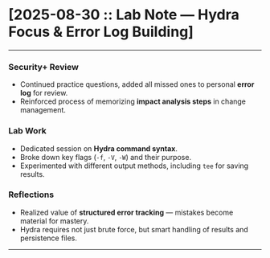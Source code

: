 # [2025-08-30 :: Lab Note — Hydra Focus & Error Log Building]

---

### Security+ Review
- Continued practice questions, added all missed ones to personal **error log** for review.  
- Reinforced process of memorizing **impact analysis steps** in change management.  

### Lab Work
- Dedicated session on **Hydra command syntax**.  
- Broke down key flags (`-f`, `-V`, `-W`) and their purpose.  
- Experimented with different output methods, including `tee` for saving results.  

### Reflections
- Realized value of **structured error tracking** — mistakes become material for mastery.  
- Hydra requires not just brute force, but smart handling of results and persistence files.  

---
